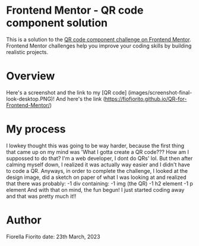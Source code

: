 # Frontend Mentor - QR code component solution

This is a solution to the [QR code component challenge on Frontend Mentor](https://www.frontendmentor.io/challenges/qr-code-component-iux_sIO_H). Frontend Mentor challenges help you improve your coding skills by building realistic projects.

# Overview

Here's a screenshot and the link to my [QR code] (images/screenshot-final-look-desktop.PNG)!
And here's the link (https://fiofiorito.github.io/QR-for-Frontend-Mentor/)

# My process

I lowkey thought this was going to be way harder, because the first thing that came up on my mind was 'What I gotta create a QR code??? How am I suppossed to do that? I'm a web developer, I dont do QRs' lol. But then after calming myself down, I realized it was actually way easier and I didn't have to code a QR.
Anyways, in order to complete the challenge, I looked at the design image, did a sketch on paper of what I was looking at and realized that there was probably:
-1 div containing:
-1 img (the QR)
-1 h2 element
-1 p element
And with that on mind, the fun begun! I just started coding away and that was pretty much it!!

# Author

Fiorella Fiorito
date: 23th March, 2023
